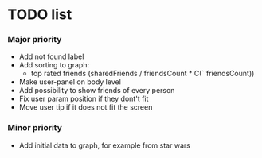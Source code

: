 # TODO list

### Major priority
- Add not found label
- Add sorting to graph:
  - top rated friends (sharedFriends / friendsCount * C(``friendsCount))
- Make user-panel on body level
- Add possibility to show friends of every person
- Fix user param position if they dont't fit
- Move user tip if it does not fit the screen

### Minor priority
- Add initial data to graph, for example from star wars

